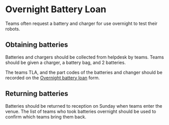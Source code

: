 # Overnight Battery Loan

Teams often request a battery and charger for use overnight to test their robots.

## Obtaining batteries

Batteries and chargers should be collected from helpdesk by teams. Teams should be given a charger, a battery bag, and 2 batteries.

The teams TLA, and the part codes of the batteries and changer should be recorded on the [Overnight battery loan](https://github.com/srobo/kit-coordination-documents/tree/master/overnight-battery-loan) form.

## Returning batteries

Batteries should be returned to reception on Sunday when teams enter the venue. The list of teams who took batteries overnight should be used to confirm which teams bring them back.
